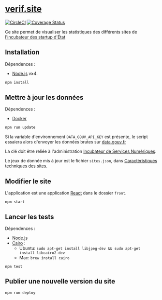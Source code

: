 # [verif.site](https://verif.site)

[![CircleCI](https://circleci.com/gh/sgmap/verif.site.svg?style=svg)](https://circleci.com/gh/sgmap/verif.site)
[![Coverage Status](https://coveralls.io/repos/github/sgmap/verif.site/badge.svg?branch=coveralls)](https://coveralls.io/github/sgmap/verif.site?branch=master)

Ce site permet de visualiser les statistiques des différents sites de [l'incubateur des startup d'État](https://beta.gouv.fr)

## Installation

Dépendences :
 * [Node.js] v≥4.

```sh
npm install
```

## Mettre à jour les données

Dépendences :

 * [Docker]

```sh
npm run update
```

Si la variable d'environnement `DATA_GOUV_API_KEY` est présente, le script essaiera alors d'envoyer les données brutes sur [data.gouv.fr](https://data.gouv.fr)

La clé doit être reliée à l'administration [Incubateur de Services Numériques](https://www.data.gouv.fr/fr/organizations/incubateur-de-services-numeriques/#datasets). 

Le jeux de donnée mis à jour est le fichier `sites.json`, dans [Caractéristiques techniques des sites](https://www.data.gouv.fr/fr/datasets/caracteristiques-techniques-des-sites/).

## Modifier le site

L'application est une application [React] dans le dossier `front`.

```
npm start
```

## Lancer les tests

Dépendences :
 * [Node.js]
 * [Cairo](https://cairographics.org/) :
    * Ubuntu: `sudo apt-get install libjpeg-dev && sudo apt-get install libcairo2-dev`
    * Mac: `brew install cairo`

```
npm test
```

## Publier une nouvelle version du site

```
npm run deploy
```



[Node.js]: https://nodejs.org/en/
[Docker]: https://www.docker.com/
[React]: https://facebook.github.io/react/
